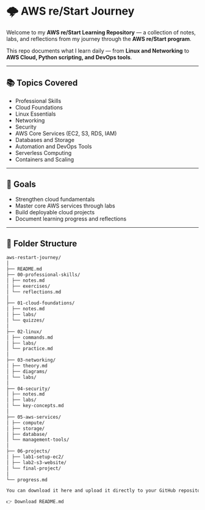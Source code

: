 # 🌩️ AWS re/Start Journey

Welcome to my **AWS re/Start Learning Repository** — a collection of notes, labs, and reflections from my journey through the **AWS re/Start program**. 

This repo documents what I learn daily — from **Linux and Networking** to **AWS Cloud, Python scripting, and DevOps tools**.

---

## 📚 Topics Covered
- Professional Skills 
- Cloud Foundations 
- Linux Essentials 
- Networking 
- Security 
- AWS Core Services (EC2, S3, RDS, IAM) 
- Databases and Storage 
- Automation and DevOps Tools 
- Serverless Computing 
- Containers and Scaling 

---

## 🧠 Goals
- Strengthen cloud fundamentals 
- Master core AWS services through labs 
- Build deployable cloud projects 
- Document learning progress and reflections 

---

## 📁 Folder Structure

```bash
aws-restart-journey/
│
├── README.md
├── 00-professional-skills/
│ ├── notes.md
│ ├── exercises/
│ └── reflections.md
│
├── 01-cloud-foundations/
│ ├── notes.md
│ ├── labs/
│ └── quizzes/
│
├── 02-linux/
│ ├── commands.md
│ ├── labs/
│ └── practice.md
│
├── 03-networking/
│ ├── theory.md
│ ├── diagrams/
│ └── labs/
│
├── 04-security/
│ ├── notes.md
│ ├── labs/
│ └── key-concepts.md
│
├── 05-aws-services/
│ ├── compute/
│ ├── storage/
│ ├── database/
│ └── management-tools/
│
├── 06-projects/
│ ├── lab1-setup-ec2/
│ ├── lab2-s3-website/
│ └── final-project/
│
└── progress.md

You can download it here and upload it directly to your GitHub repository:

👉 Download README.md
